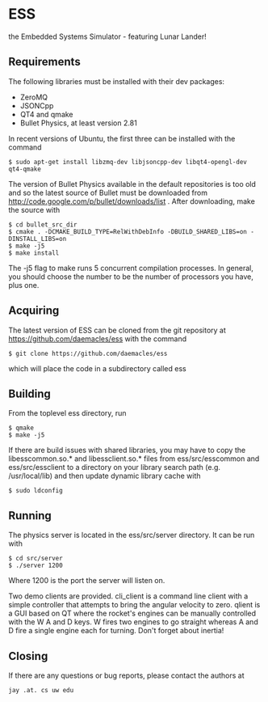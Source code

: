 ESS
===

the Embedded Systems Simulator - featuring Lunar Lander!

Requirements
------------

The following libraries must be installed with their dev packages:
 - ZeroMQ
 - JSONCpp
 - QT4 and qmake
 - Bullet Physics, at least version 2.81

In recent versions of Ubuntu, the first three can be installed with the command

    $ sudo apt-get install libzmq-dev libjsoncpp-dev libqt4-opengl-dev qt4-qmake

The version of Bullet Physics available in the default repositories is too old
and so the latest source of Bullet must be downloaded from
http://code.google.com/p/bullet/downloads/list .  After downloading, make the
source with

    $ cd bullet_src_dir
    $ cmake . -DCMAKE_BUILD_TYPE=RelWithDebInfo -DBUILD_SHARED_LIBS=on -DINSTALL_LIBS=on
    $ make -j5
    $ make install

The -j5 flag to make runs 5 concurrent compilation processes. In general, you
should choose the number to be the number of processors you have, plus one.

Acquiring
---------

The latest version of ESS can be cloned from the git repository at
https://github.com/daemacles/ess with the command

    $ git clone https://github.com/daemacles/ess

which will place the code in a subdirectory called ess

Building
--------

From the toplevel ess directory, run

    $ qmake
    $ make -j5
    
If there are build issues with shared libraries, you may have to copy the
libesscommon.so.* and libessclient.so.* files from ess/src/esscommon and
ess/src/essclient to a directory on your library search path
(e.g. /usr/local/lib) and then update dynamic library cache with

    $ sudo ldconfig

Running
-------

The physics server is located in the ess/src/server directory.  It can be run with

    $ cd src/server
    $ ./server 1200

Where 1200 is the port the server will listen on.

Two demo clients are provided.  cli_client is a command line client with a
simple controller that attempts to bring the angular velocity to zero.  qlient
is a GUI based on QT where the rocket's engines can be manually controlled
with the W A and D keys.  W fires two engines to go straight whereas A and D
fire a single engine each for turning.  Don't forget about inertia!

Closing
-------

If there are any questions or bug reports, please contact the authors at

    jay .at. cs uw edu